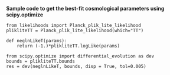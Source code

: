 **Sample code to get the best-fit cosmological parameters using scipy.optimize**
```
from likelihoods import Planck_plik_lite_likelihood
plikliteTT = Planck_plik_lite_likelihood(which="TT")
    
def neglnLikeT(params):
    return (-1.)*plikliteTT.logLike(params)
        
from scipy.optimize import differential_evolution as dev
bounds = plikliteTT.bounds
res = dev(neglnLikeT, bounds, disp = True, tol=0.005)
```
